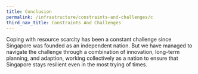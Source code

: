 ```yaml
---
title: Conclusion
permalink: /infrastructure/constraints-and-challenges/c
third_nav_title: Constraints And Challenges
---
```

Coping with resource scarcity has been a constant challenge since Singapore was founded as an independent nation. But we have managed to navigate the challenge through a combination of innovation, long-term planning, and adaption, working collectively as a nation to ensure that Singapore stays resilient even in the most trying of times.